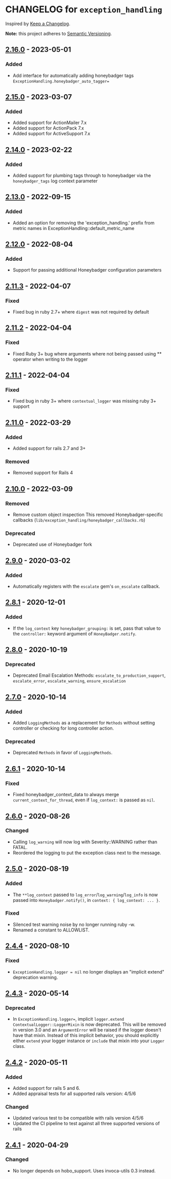 # CHANGELOG for `exception_handling`

Inspired by [Keep a Changelog](https://keepachangelog.com/en/1.0.0/).

**Note:** this project adheres to [Semantic Versioning](https://semver.org/spec/v2.0.0.html).

## [2.16.0] - 2023-05-01
### Added
- Add interface for automatically adding honeybadger tags `ExceptionHandling.honeybadger_auto_tagger=`

## [2.15.0] - 2023-03-07
### Added
- Added support for ActionMailer 7.x
- Added support for ActionPack 7.x
- Added support for ActiveSupport 7.x

## [2.14.0] - 2023-02-22
### Added
- Added support for plumbing tags through to honeybadger via the `honeybadger_tags` log context parameter

## [2.13.0] - 2022-09-15
### Added
- Added an option for removing the 'exception_handling.' prefix from metric names in ExceptionHandling::default_metric_name

## [2.12.0] - 2022-08-04
### Added
- Support for passing additional Honeybadger configuration parameters

## [2.11.3] - 2022-04-07
### Fixed
- Fixed bug in ruby 2.7+ where `digest` was not required by default

## [2.11.2] - 2022-04-04
### Fixed
- Fixed Ruby 3+ bug where arguments where not being passed using ** operator when writing to the logger

## [2.11.1] - 2022-04-04
### Fixed
- Fixed bug in ruby 3+ where `contextual_logger` was missing ruby 3+ support

## [2.11.0] - 2022-03-29
### Added
- Added support for rails 2.7 and 3+

### Removed
- Removed support for Rails 4

## [2.10.0] - 2022-03-09
### Removed
- Remove custom object inspection
  This removed Honeybadger-specific callbacks (`lib/exception_handling/honeybadger_callbacks.rb`)

### Deprecated
- Deprecated use of Honeybadger fork

## [2.9.0] - 2020-03-02
### Added
- Automatically registers with the `escalate` gem's `on_escalate` callback.

## [2.8.1] - 2020-12-01
### Added
- If the `log_context` key `honeybadger_grouping:` is set, pass that value to the `controller:` keyword argument of `HoneyBadger.notify`.

## [2.8.0] - 2020-10-19
### Deprecated
- Deprecated Email Escalation Methods: `escalate_to_production_support`, `escalate_error`, `escalate_warning`, `ensure_escalation`

## [2.7.0] - 2020-10-14
### Added
- Added `LoggingMethods` as a replacement for `Methods` without setting controller or checking for long controller action.
### Deprecated
- Deprecated `Methods` in favor of `LoggingMethods`.

## [2.6.1] - 2020-10-14
### Fixed
- Fixed honeybadger_context_data to always merge `current_context_for_thread`, even if `log_context:` is passed as `nil`.

## [2.6.0] - 2020-08-26
### Changed
- Calling `log_warning` will now log with Severity::WARNING rather than FATAL.
- Reordered the logging to put the exception class next to the message.

## [2.5.0] - 2020-08-19
### Added
- The `**log_context` passed to `log_error`/`log_warning`/`log_info` is now
  passed into `Honeybadger.notify()`, in `context: { log_context: ... }`.

### Fixed
- Silenced test warning noise by no longer running ruby -w.
- Renamed a constant to ALLOWLIST.

## [2.4.4] - 2020-08-10
### Fixed
- `ExceptionHandling.logger = nil` no longer displays an "implicit extend" deprecation warning.

## [2.4.3] - 2020-05-14
### Deprecated
- In `ExceptionHandling.logger=`, implicit `logger.extend ContextualLogger::LoggerMixin` is now deprecated.
  This will be removed in version 3.0 and an `ArgumentError` will be raised if the logger
  doesn't have that mixin. Instead of this implicit behavior, you should explicitly either `extend`
  your logger instance or `include` that mixin into your `Logger` class.

## [2.4.2] - 2020-05-11
### Added
- Added support for rails 5 and 6.
- Added appraisal tests for all supported rails version: 4/5/6

### Changed
- Updated various test to be compatible with rails version 4/5/6
- Updated the CI pipeline to test against all three supported versions of rails

## [2.4.1] - 2020-04-29
### Changed
- No longer depends on hobo_support. Uses invoca-utils 0.3 instead.

[2.16.0]: https://github.com/Invoca/exception_handling/compare/v2.15.0...v2.16.0
[2.15.0]: https://github.com/Invoca/exception_handling/compare/v2.14.0...v2.15.0
[2.14.0]: https://github.com/Invoca/exception_handling/compare/v2.13.0...v2.14.0
[2.13.0]: https://github.com/Invoca/exception_handling/compare/v2.12.0...v2.13.0
[2.12.0]: https://github.com/Invoca/exception_handling/compare/v2.11.3...v2.12.0
[2.11.3]: https://github.com/Invoca/exception_handling/compare/v2.11.2...v2.11.3
[2.11.2]: https://github.com/Invoca/exception_handling/compare/v2.11.1...v2.11.2
[2.11.1]: https://github.com/Invoca/exception_handling/compare/v2.11.0...v2.11.1
[2.11.0]: https://github.com/Invoca/exception_handling/compare/v2.10.0...v2.11.0
[2.10.0]: https://github.com/Invoca/exception_handling/compare/v2.9.0...v2.10.0
[2.9.0]: https://github.com/Invoca/exception_handling/compare/v2.8.1...v2.9.0
[2.8.1]: https://github.com/Invoca/exception_handling/compare/v2.8.0...v2.8.1
[2.8.0]: https://github.com/Invoca/exception_handling/compare/v2.7.0...v2.8.0
[2.7.0]: https://github.com/Invoca/exception_handling/compare/v2.6.1...v2.7.0
[2.6.1]: https://github.com/Invoca/exception_handling/compare/v2.6.0...v2.6.1
[2.6.0]: https://github.com/Invoca/exception_handling/compare/v2.5.0...v2.6.0
[2.5.0]: https://github.com/Invoca/exception_handling/compare/v2.4.4...v2.5.0
[2.4.4]: https://github.com/Invoca/exception_handling/compare/v2.4.3...v2.4.4
[2.4.3]: https://github.com/Invoca/exception_handling/compare/v2.4.2...v2.4.3
[2.4.2]: https://github.com/Invoca/exception_handling/compare/v2.4.1...v2.4.2
[2.4.1]: https://github.com/Invoca/exception_handling/compare/v2.4.0...v2.4.1
